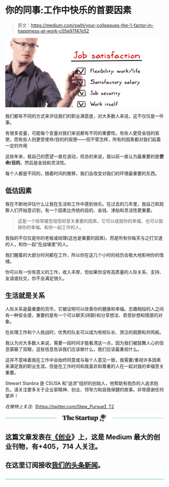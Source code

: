 # 你的同事:工作中快乐的首要因素

> 原文：<https://medium.com/swlh/your-colleagues-the-1-factor-in-happiness-at-work-c05e97f47e52>

![](img/77d36c2ba06d41f2cb355cf171c6cd4f.png)

我们都有不同的方式来评估我们的职业满意度，对大多数人来说，这不仅仅是一件事。

有很多变量，可能每个变量对我们来说都有不同的重要性。有些人更受金钱的驱使，而有些人则更受使命/目的的驱使——但不管怎样，所有的因素都对我们起着一定的作用

这些年来，我自己的愿望一直在波动，但总的来说，我以前一直认为最重要的是**使命/目的**，然后是金钱和灵活性。

每个人都是不同的，随着时间的推移，我们会改变对我们的环境最重要的东西。

## **低估因素**

我在不断地评估什么让我在生活和工作中感到快乐。在过去的几年里，我自己和观察人们开始意识到，有一个因素比传统的目的、金钱、津贴和灵活性更重要。

> 这是一个经常被忽视但却至关重要的因素，它可以成就你的幸福，也可以毁掉你的幸福。和你一起工作的人。

我指的不仅仅是你的老板或经理(这也是重要的因素)，而是所有你每天与之打交道的人，和你一起“在战壕里”的人。

我们醒着的大部分时间都在工作，所以你在这几个小时的经历会极大地影响你的情绪。

你可以有一份有意义的工作，收入丰厚，但如果你没有高质量的人际关系、支持、友谊或社交，你不会满足很久。

## **生活就是关系**

人际关系是最重要的货币，它被证明可以改善你的健康和幸福。志趣相投的人之间有一种安全感，重要的是有一个可以聊天(闲聊)和分享想法、奇思妙想和情感的对象。

在处理工作和个人挑战时，优秀的队友可以成为啦啦队长、哭泣的肩膀和共鸣板。

我认为对大多数人来说，需要一段时间才能看清这一点，因为我们被鼓舞人心的信息蒙蔽了双眼，这些信息告诉我们应该做什么，我们应该最重视什么。

这并不意味着我在工作中会始终同意或与每个人意见一致，我需要/重视许多因素来满足我的职业生涯。但是在工作时间和我喜欢和尊重的人在一起对我的幸福至关重要。

Stewart Stanbra 是 CSUSA 和“追求”组织的创始人，他帮助有抱负的人追求抱负。请关注更多关于企业家精神、创业、领导力和自我保健的故事。非常感谢任何掌声！

*在推特上关注:*【https://twitter.com/Stew_Pursue】T2

[![](img/308a8d84fb9b2fab43d66c117fcc4bb4.png)](https://medium.com/swlh)

## 这篇文章发表在[《创业](https://medium.com/swlh)》上，这是 Medium 最大的创业刊物，有+405，714 人关注。

## 在这里订阅接收[我们的头条新闻](http://growthsupply.com/the-startup-newsletter/)。

[![](img/b0164736ea17a63403e660de5dedf91a.png)](https://medium.com/swlh)